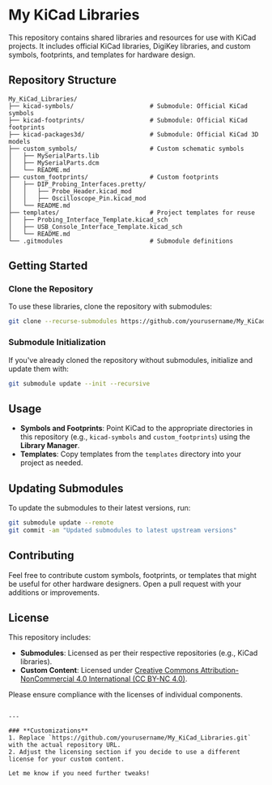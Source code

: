 # My KiCad Libraries

This repository contains shared libraries and resources for use with KiCad projects.
It includes official KiCad libraries, DigiKey libraries, and custom symbols, footprints, and templates for hardware design.

## Repository Structure

```
My_KiCad_Libraries/
├── kicad-symbols/                     # Submodule: Official KiCad symbols
├── kicad-footprints/                  # Submodule: Official KiCad footprints
├── kicad-packages3d/                  # Submodule: Official KiCad 3D models
├── custom_symbols/                    # Custom schematic symbols
│   ├── MySerialParts.lib
│   ├── MySerialParts.dcm
│   └── README.md
├── custom_footprints/                 # Custom footprints
│   ├── DIP_Probing_Interfaces.pretty/
│   │   ├── Probe_Header.kicad_mod
│   │   ├── Oscilloscope_Pin.kicad_mod
│   └── README.md
├── templates/                         # Project templates for reuse
│   ├── Probing_Interface_Template.kicad_sch
│   ├── USB_Console_Interface_Template.kicad_sch
│   └── README.md
└── .gitmodules                        # Submodule definitions
```

## Getting Started

### Clone the Repository

To use these libraries, clone the repository with submodules:

```bash
git clone --recurse-submodules https://github.com/yourusername/My_KiCad_Libraries.git
```

### Submodule Initialization

If you've already cloned the repository without submodules, initialize and update them with:

```bash
git submodule update --init --recursive
```

## Usage

- **Symbols and Footprints**: Point KiCad to the appropriate directories in this repository (e.g., `kicad-symbols` and `custom_footprints`) using the **Library Manager**.
- **Templates**: Copy templates from the `templates` directory into your project as needed.

## Updating Submodules

To update the submodules to their latest versions, run:

```bash
git submodule update --remote
git commit -am "Updated submodules to latest upstream versions"
```

## Contributing

Feel free to contribute custom symbols, footprints, or templates that might be useful for other hardware designers.
Open a pull request with your additions or improvements.

## License

This repository includes:
- **Submodules**: Licensed as per their respective repositories (e.g., KiCad libraries).
- **Custom Content**: Licensed under [Creative Commons Attribution-NonCommercial 4.0 International (CC BY-NC 4.0)](https://creativecommons.org/licenses/by-nc/4.0/).

Please ensure compliance with the licenses of individual components.
```

---

### **Customizations**
1. Replace `https://github.com/yourusername/My_KiCad_Libraries.git` with the actual repository URL.
2. Adjust the licensing section if you decide to use a different license for your custom content.

Let me know if you need further tweaks!